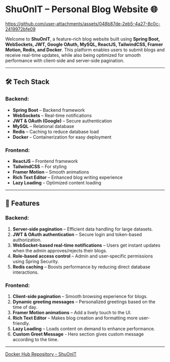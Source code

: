 # ShuOnIT – Personal Blog Website 🌐  




https://github.com/user-attachments/assets/048b87de-2eb5-4a27-8c0c-2419972bfe09




Welcome to **ShuOnIT**, a feature-rich blog website built using **Spring Boot, WebSockets, JWT, Google OAuth, MySQL, ReactJS, TailwindCSS, Framer Motion, Redis, and Docker**. This platform enables users to submit blogs and receive real-time updates, while also being optimized for smooth performance with client-side and server-side pagination.

---

## 🛠️ Tech Stack  

### Backend:  
- **Spring Boot** – Backend framework  
- **WebSockets** – Real-time notifications  
- **JWT & OAuth (Google)** – Secure authentication  
- **MySQL** – Relational database  
- **Redis** – Caching to reduce database load  
- **Docker** – Containerization for easy deployment  

### Frontend:  
- **ReactJS** – Frontend framework  
- **TailwindCSS** – For styling  
- **Framer Motion** – Smooth animations  
- **Rich Text Editor** – Enhanced blog writing experience  
- **Lazy Loading** – Optimized content loading  

---

## 📑 Features  

### Backend:  
1. **Server-side pagination** – Efficient data handling for large datasets.  
2. **JWT & OAuth authentication** – Secure login and token-based authorization.  
3. **WebSocket-based real-time notifications** – Users get instant updates when the admin approves/rejects their blogs.  
4. **Role-based access control** – Admin and user-specific permissions using Spring Security.  
5. **Redis caching** – Boosts performance by reducing direct database interactions.  

### Frontend:  
1. **Client-side pagination** – Smooth browsing experience for blogs.  
2. **Dynamic greeting messages** – Personalized greetings based on the time of day.  
3. **Framer Motion animations** – Add a lively touch to the UI.  
4. **Rich Text Editor** – Makes blog creation and formatting more user-friendly.  
5. **Lazy Loading** – Loads content on demand to enhance performance.
6. **Custom Greet Message** - Hero section gives custom message according to the time.

---

[Docker Hub Repository - ShuOnIT](https://hub.docker.com/repository/docker/shushant4160/shuonit/general)


